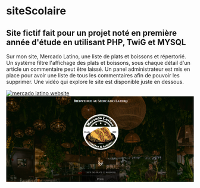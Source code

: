 # siteScolaire

<h2>Site fictif fait pour un projet noté en première année d'étude en utilisant PHP, TwiG et MYSQL</h2>
<p>Sur mon site, Mercado Latino, une liste de plats et boissons et répertorié. Un système filtre l'affichage des plats et boissons, sous chaque détail d'un article un commentaire peut être laissé. Un panel administrateur est mis en place pour avoir une liste de tous les commentaires afin de pouvoir les supprimer. Une vidéo qui explore le site est disponible juste en dessous.</p>


[![mercado latino website](https://img.youtube.com/vi/cGSnHmjdKyw/0.jpg)](https://www.youtube.com/watch?v=cGSnHmjdKyw)
<img src="index.png">
